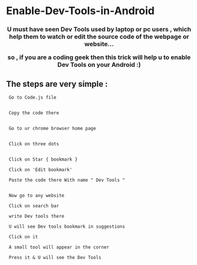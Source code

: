 # Enable-Dev-Tools-in-Android

<h3 align="center"> U must have seen Dev Tools used by laptop or pc users ,
which help them to watch or edit the source code of the webpage or website... 

so , if you are a coding geek then this trick will help u to 
enable Dev Tools on your Android :) </h3>

<h2> The steps are very simple : </h2> 

<p align="center">

     Go to Code.js file 


     Copy the code there 


     Go to ur chrome browser home page

     
     Click on three dots 

     
     Click on Star { bookmark }

     Click on 'Edit bookmark'

     Paste the code there With name " Dev Tools "


     Now go to any website 

     Click on search bar 

     write Dev tools there 

     U will see Dev tools bookmark in suggestions

     Click on it 
  
     A small tool will appear in the corner

     Press it & U will see the Dev Tools 


</p>


   


   
